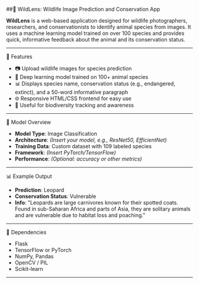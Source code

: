 ##🐾 WildLens: Wildlife Image Prediction and Conservation App

**WildLens** is a web-based application designed for wildlife photographers, researchers, and conservationists to identify animal species from images. It uses a machine learning model trained on over 100 species and provides quick, informative feedback about the animal and its conservation status.

---

🌟 Features

* 📷 Upload wildlife images for species prediction
* 🧠 Deep learning model trained on 100+ animal species
* 📊 Displays species name, conservation status (e.g., endangered, extinct), and a 50-word informative paragraph
* 🌐 Responsive HTML/CSS frontend for easy use
* 🤖 Useful for biodiversity tracking and awareness

---

🧐 Model Overview

* **Model Type**: Image Classification
* **Architecture**: *(Insert your model, e.g., ResNet50, EfficientNet)*
* **Training Data**: Custom dataset with 109 labeled species
* **Framework**: *(Insert PyTorch/TensorFlow)*
* **Performance**: *(Optional: accuracy or other metrics)*

---

📊 Example Output

* **Prediction**: Leopard
* **Conservation Status**: Vulnerable
* **Info**: "Leopards are large carnivores known for their spotted coats. Found in sub-Saharan Africa and parts of Asia, they are solitary animals and are vulnerable due to habitat loss and poaching."

---

📙 Dependencies

* Flask
* TensorFlow or PyTorch
* NumPy, Pandas
* OpenCV / PIL
* Scikit-learn

---

